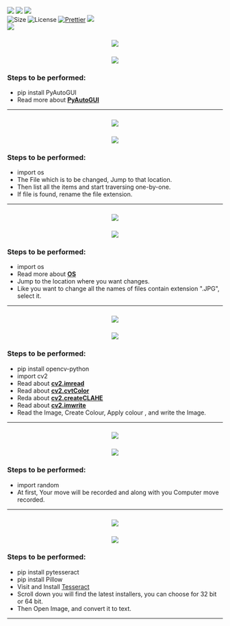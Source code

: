 ![](https://forthebadge.com/images/badges/for-you.svg)
![](http://ForTheBadge.com/images/badges/made-with-python.svg)
![](https://forthebadge.com/images/badges/built-by-developers.svg)</br>
![Size](https://img.shields.io/github/repo-size/Iamtripathisatyam/Python_Beginner_Level_Projects?color=red&label=Repo%20Size%20)
![License](https://img.shields.io/badge/License-MIT-red.svg)
[![Prettier](https://img.shields.io/badge/Code%20Style-Prettier-red.svg)](https://github.com/prettier/prettier)
![](https://img.shields.io/tokei/lines/github/Iamtripathisatyam/Python_Beginner_Level_Projects?color=red&label=Lines%20of%20Code)</br>
![](https://profile-counter.glitch.me/{Python_Beginner_Level_Projects}/count.svg)

<h3 align="center"><a href="https://github.com/Iamtripathisatyam/Python_Beginner_Level_Projects/blob/main/Mini%20Projects/Control%20Mouse/Mouse_Control.py"><img src="https://img.shields.io/badge/-MOUSE CONTROLLER-black?logo=python&logoColor=yellow&style=flat-square"></a><h3/>

<p align="center">
<a href="https://github.com/Iamtripathisatyam/Python_Beginner_Level_Projects/blob/main/Mini%20Projects/Control%20Mouse/Mouse_Control.py"><img src="https://cutt.ly/Kbx6Kln" /></a>
</p>

### Steps to be performed:
   - pip install PyAutoGUI
   - Read more about [**PyAutoGUI**](https://pypi.org/project/PyAutoGUI/)
 
_________________________


<h3 align="center"><a href="https://github.com/Iamtripathisatyam/Python_Beginner_Level_Projects/blob/main/Mini%20Projects/Extension%20Changer/Extension_Changer.py"><img src="https://img.shields.io/badge/-EXTENSION CHANGER-black?logo=python&logoColor=yellow&style=flat-square"></a><h3/>

<p align="center">
<a href="https://github.com/Iamtripathisatyam/Python_Beginner_Level_Projects/blob/main/Mini%20Projects/Extension%20Changer/Extension_Changer.py"><img src="https://cutt.ly/YbckBvA" /></a>
</p>

### Steps to be performed:
   - import os
   - The File which is to be changed, Jump to that location.
   - Then list all the items and start traversing one-by-one.
   - If file is found, rename the file extension.
 
 _________________________
 
<h3 align="center"><a href="https://github.com/Iamtripathisatyam/Python_Beginner_Level_Projects/blob/main/Mini%20Projects/Folder%20Files%20Name%20Changer/Folder_Files_Name_Changer.py"><img src="https://img.shields.io/badge/-FILES NAME CHANGER-black?logo=python&logoColor=yellow&style=flat-square"></a><h3/>

<p align="center">
<a href="https://github.com/Iamtripathisatyam/Python_Beginner_Level_Projects/blob/main/Mini%20Projects/Folder%20Files%20Name%20Changer/Folder_Files_Name_Changer.py"><img src="https://cutt.ly/WbcShIN" /></a>
</p>

### Steps to be performed:
   - import os
   - Read more about [**OS**](https://cutt.ly/hbcDdIz)
   - Jump to the location where you want changes.
   - Like you want to change all the names of files contain extension ".JPG", select it.

_________________________

<h3 align="center"><a href="https://github.com/Iamtripathisatyam/Python_Beginner_Level_Projects/blob/main/Mini%20Projects/Gray%20Image/Image_Gray.py"><img src="https://img.shields.io/badge/-CHANGE IMAGE COLOUR-black?logo=python&logoColor=yellow&style=flat-square"></a><h3/>

<p align="center">
<a href="https://github.com/Iamtripathisatyam/Python_Beginner_Level_Projects/blob/main/Mini%20Projects/Gray%20Image/Image_Gray.py"><img src="https://cutt.ly/kbcGj1h" /></a>
</p>

### Steps to be performed:
   - pip install opencv-python
   - import cv2
   - Read about [**cv2.imread**](https://cutt.ly/hbcHnK6)
   - Read about [**cv2.cvtColor**](https://cutt.ly/RbcHAI9)
   - Reda about [**cv2.createCLAHE**](https://cutt.ly/xbcHLYw)
   - Read about [**cv2.imwrite**](https://cutt.ly/9bcH0t8)
   - Read the Image, Create Colour, Apply colour , and write the Image.

____________________________

<h3 align="center"><a href="https://github.com/Iamtripathisatyam/Python_Beginner_Level_Projects/blob/main/Mini%20Projects/Guessing%20Game/Guessing_Game_With_Computer.py"><img src="https://img.shields.io/badge/-GUESSING GAME WITH COMPUTER-black?logo=python&logoColor=yellow&style=flat-square"></a><h3/>

<p align="center">
<a href="https://github.com/Iamtripathisatyam/Python_Beginner_Level_Projects/blob/main/Mini%20Projects/Guessing%20Game/Guessing_Game_With_Computer.py"><img src="https://cutt.ly/UbcZvji" /></a>
</p>

### Steps to be performed:
   - import random
   - At first, Your move will be recorded and along with you Computer move recorded.

____________________________

<h3 align="center"><a href="https://github.com/Iamtripathisatyam/Python_Beginner_Level_Projects/blob/main/Mini%20Projects/Image%20to%20Text/Image_To_Text.py"><img src="https://img.shields.io/badge/-GUESSING GAME WITH COMPUTER-black?logo=python&logoColor=yellow&style=flat-square"></a><h3/>

<p align="center">
<a href="https://github.com/Iamtripathisatyam/Python_Beginner_Level_Projects/blob/main/Mini%20Projects/Image%20to%20Text/Image_To_Text.py"><img src="https://cutt.ly/KbcZ79j" /></a>
</p>

### Steps to be performed:
   - pip install pytesseract
   - pip install Pillow
   - Visit and Install [Tesseract](https://github.com/UB-Mannheim/tesseract/wiki)
   - Scroll down you will find the latest installers, you can choose for 32 bit or 64 bit.
   - Then Open Image, and convert it to text.

____________________________
